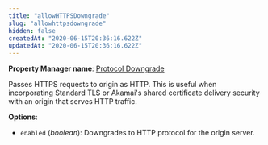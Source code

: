 ```yaml
---
title: "allowHTTPSDowngrade"
slug: "allowhttpsdowngrade"
hidden: false
createdAt: "2020-06-15T20:36:16.622Z"
updatedAt: "2020-06-15T20:36:16.622Z"
---
```

__Property Manager name__: [Protocol Downgrade](https://control.akamai.com/wh/CUSTOMER/AKAMAI/en-US/WEBHELP/property-manager/property-manager-help/csh_lookup.html?id=PM_5004)

Passes HTTPS requests to origin as HTTP. This is useful when incorporating Standard TLS or Akamai's shared certificate delivery security with an origin that serves HTTP traffic.

__Options__:

<div class="option" markdown="1" id="allowHTTPSDowngrade.enabled" >

- `enabled` (_boolean_): Downgrades to HTTP protocol for the origin server.

</div>

</div>

<div class="feature" data-feature="allowOptions" markdown="1">
